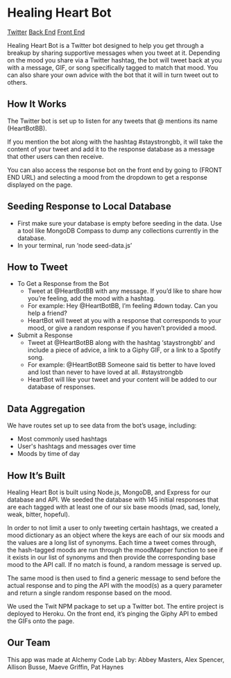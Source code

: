 # Healing Heart Bot

[Twitter](http://www.twitter.com/heartbotbb)
[Back End](https://radiant-dawn2.herokuapp.com/)
[Front End](https://heartbotbb.herokuapp.com/)

Healing Heart Bot is a Twitter bot designed to help you get through a breakup by sharing supportive messages when you tweet at it. Depending on the mood you share via a Twitter hashtag, the bot will tweet back at you with a message, GIF, or song specifically tagged to match that mood. You can also share your own advice with the bot that it will in turn tweet out to others. 

## How It Works
The Twitter bot is set up to listen for any tweets that @ mentions its name (HeartBotBB). 

If you mention the bot along with the hashtag #staystrongbb, it will take the content of your tweet and add it to the response database as a message that other users can then receive. 

You can also access the response bot on the front end by going to (FRONT END URL) and selecting a mood from the dropdown to get a response displayed on the page. 

## Seeding Response to Local Database
* First make sure your database is empty before seeding in the data. Use a tool like MongoDB Compass to dump any collections currently in the database. 
* In your terminal, run ‘node seed-data.js’ 

## How to Tweet   
* To Get a Response from the Bot
    * Tweet at @HeartBotBB with any message. If you’d like to share how you’re feeling, add the mood with a hashtag.
    * For example: Hey @HeartBotBB, I’m feeling #down today. Can you help a friend?
    * HeartBot will tweet at you with a response that corresponds to your mood, or give a random response if you haven’t provided a mood. 
* Submit a Response
    * Tweet at @HeartBotBB along with the hashtag ‘staystrongbb’ and include a piece of advice, a link to a Giphy GIF, or a link to a Spotify song. 
    * For example: @HeartBotBB Someone said tis better to have loved and lost than never to have loved at all. #staystrongbb
    * HeartBot will like your tweet and your content will be added to our database of responses. 

## Data Aggregation
We have routes set up to see data from the bot’s usage, including:
* Most commonly used hashtags
* User's hashtags and messages over time
* Moods by time of day

## How It’s Built
Healing Heart Bot is built using Node.js, MongoDB, and Express for our database and API. We seeded the database with 145 initial responses that are each tagged with at least one of our six base moods (mad, sad, lonely, weak, bitter, hopeful). 

In order to not limit a user to only tweeting certain hashtags, we created a mood dictionary as an object where the keys are each of our six moods and the values are a long list of synonyms. Each time a tweet comes through, the hash-tagged moods are run through the moodMapper function to see if it exists in our list of synonyms and then provide the corresponding base mood to the API call. If no match is found, a random message is served up. 

The same mood is then used to find a generic message to send before the actual response and to ping the API with the mood(s) as a query parameter and return a single random response based on the mood. 

We used the Twit NPM package to set up a Twitter bot. The entire project is deployed to Heroku. On the front end, it’s pinging the Giphy API to embed the GIFs onto the page. 

## Our Team
This app was made at Alchemy Code Lab by: Abbey Masters, Alex Spencer, Allison Busse, Maeve Griffin, Pat Haynes
